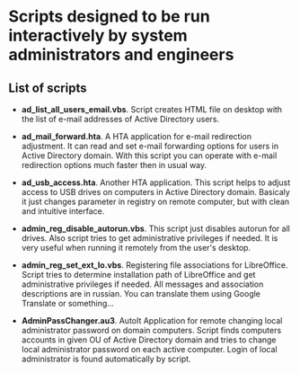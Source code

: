 ﻿Scripts designed to be run interactively by system administrators and engineers
==============

## List of scripts

* **ad_list_all_users_email.vbs**. Script creates HTML file on desktop with the list of e-mail addresses of Active Directory users.

* **ad_mail_forward.hta**. A HTA application for e-mail redirection adjustment. It can read and set e-mail forwarding options for users in Active Directory domain. With this script you can operate with e-mail redirection options much faster then in usual way.

* **ad_usb_access.hta**. Another HTA application. This script helps to adjust access to USB drives on computers in Active Directory domain. Basicaly it just changes parameter in registry on remote computer, but with clean and intuitive interface.

* **admin_reg_disable_autorun.vbs**. This script just disables autorun for all drives. Also script tries to get administrative privileges if needed. It is very useful when running it remotely from the user's desktop.

* **admin_reg_set_ext_lo.vbs**. Registering file associations for LibreOffice. Script tries to determine installation path of LibreOffice and get administrative privileges if needed. All messages and association descriptions are in russian. You can translate them using Google Translate or something...

* **AdminPassChanger.au3**. AutoIt Application for remote changing local administrator password on domain computers. Script finds computers accounts in given OU of Active Directory domain and tries to change local administrator password on each active computer. Login of local administrator is found automatically by script.